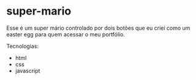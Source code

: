 # super-mario

Esse é um super mário controlado por dois botões que eu criei como um easter egg para quem acessar o meu portfólio.

Tecnologias:
- html
- css
- javascript

<a ></a>

<img >
